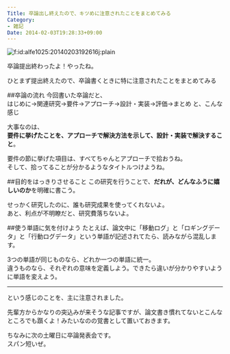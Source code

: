 ```yaml
---
Title: 卒論出し終えたので、キツめに注意されたことをまとめてみる
Category:
- 雑記
Date: 2014-02-03T19:28:33+09:00
---
```


<p><span itemscope itemtype="http://schema.org/Photograph"><img src="http://cdn-ak.f.st-hatena.com/images/fotolife/a/alfe1025/20140203/20140203192616.jpg" alt="f:id:alfe1025:20140203192616j:plain" title="f:id:alfe1025:20140203192616j:plain" class="hatena-fotolife" itemprop="image"></span></p>


卒論提出終わったよ！やったね。

ひとまず提出終えたので、卒論書くときに特に注意されたことをまとめてみる



<!-- more -->



##卒論の流れ
今回書いた卒論だと、  
はじめに→関連研究→要件→アプローチ→設計・実装→評価→まとめ
と、こんな感じ

大事なのは、  
**要件に挙げたことを、アプローチで解決方法を示して、設計・実装で解決すること**。

要件の節に挙げた項目は、すべてちゃんとアプローチで拾おうね。  
そして、拾ってることが分かるようなタイトルつけようね。

##目的をはっきりさせること
この研究を行うことで、**だれが、どんなふうに嬉しいのか**を明確に書こう。

せっかく研究したのに、誰も研究成果を使ってくれないよ。  
あと、利点が不明瞭だと、研究費落ちないよ。

##使う単語に気を付けよう
たとえば、論文中に「移動ログ」と「ロギングデータ」と「行動ログデータ」という単語が記述されてたら、読みながら混乱します。

3つの単語が同じものなら、どれか一つの単語に統一。  
違うものなら、それぞれの意味を定義しよう。できたら違いが分かりやすいように単語を変えよう。


----------
という感じのことを、主に注意されました。

先輩方からかなりの突込みが来そうな記事ですが、論文書き慣れてないとこんなところでも躓くよ！みたいなのの覚書として置いておきます。



ちなみに次の土曜日に卒論発表会です。  
スパン短いぜ。
